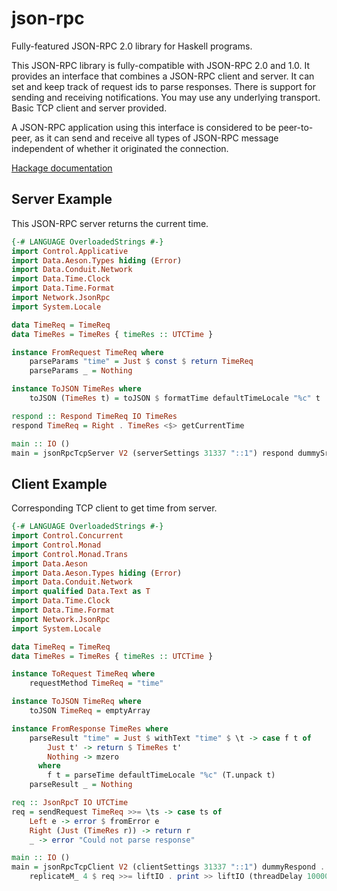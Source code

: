 json-rpc
========

Fully-featured JSON-RPC 2.0 library for Haskell programs.

This JSON-RPC library is fully-compatible with JSON-RPC 2.0 and 1.0. It
provides an interface that combines a JSON-RPC client and server. It can
set and keep track of request ids to parse responses.  There is support
for sending and receiving notifications. You may use any underlying
transport.  Basic TCP client and server provided.

A JSON-RPC application using this interface is considered to be
peer-to-peer, as it can send and receive all types of JSON-RPC message
independent of whether it originated the connection.

[Hackage documentation](http://hackage.haskell.org/package/json-rpc)


Server Example
--------------

This JSON-RPC server returns the current time.

``` haskell
{-# LANGUAGE OverloadedStrings #-}
import Control.Applicative
import Data.Aeson.Types hiding (Error)
import Data.Conduit.Network
import Data.Time.Clock
import Data.Time.Format
import Network.JsonRpc
import System.Locale

data TimeReq = TimeReq
data TimeRes = TimeRes { timeRes :: UTCTime }

instance FromRequest TimeReq where
    parseParams "time" = Just $ const $ return TimeReq 
    parseParams _ = Nothing

instance ToJSON TimeRes where
    toJSON (TimeRes t) = toJSON $ formatTime defaultTimeLocale "%c" t

respond :: Respond TimeReq IO TimeRes
respond TimeReq = Right . TimeRes <$> getCurrentTime

main :: IO ()
main = jsonRpcTcpServer V2 (serverSettings 31337 "::1") respond dummySrv

```

Client Example
--------------

Corresponding TCP client to get time from server.

``` haskell
{-# LANGUAGE OverloadedStrings #-}
import Control.Concurrent
import Control.Monad
import Control.Monad.Trans
import Data.Aeson
import Data.Aeson.Types hiding (Error)
import Data.Conduit.Network
import qualified Data.Text as T
import Data.Time.Clock
import Data.Time.Format
import Network.JsonRpc
import System.Locale

data TimeReq = TimeReq
data TimeRes = TimeRes { timeRes :: UTCTime }

instance ToRequest TimeReq where
    requestMethod TimeReq = "time"

instance ToJSON TimeReq where
    toJSON TimeReq = emptyArray

instance FromResponse TimeRes where
    parseResult "time" = Just $ withText "time" $ \t -> case f t of
        Just t' -> return $ TimeRes t'
        Nothing -> mzero
      where
        f t = parseTime defaultTimeLocale "%c" (T.unpack t)
    parseResult _ = Nothing

req :: JsonRpcT IO UTCTime
req = sendRequest TimeReq >>= \ts -> case ts of
    Left e -> error $ fromError e
    Right (Just (TimeRes r)) -> return r
    _ -> error "Could not parse response"

main :: IO ()
main = jsonRpcTcpClient V2 (clientSettings 31337 "::1") dummyRespond .
    replicateM_ 4 $ req >>= liftIO . print >> liftIO (threadDelay 1000000)
```
